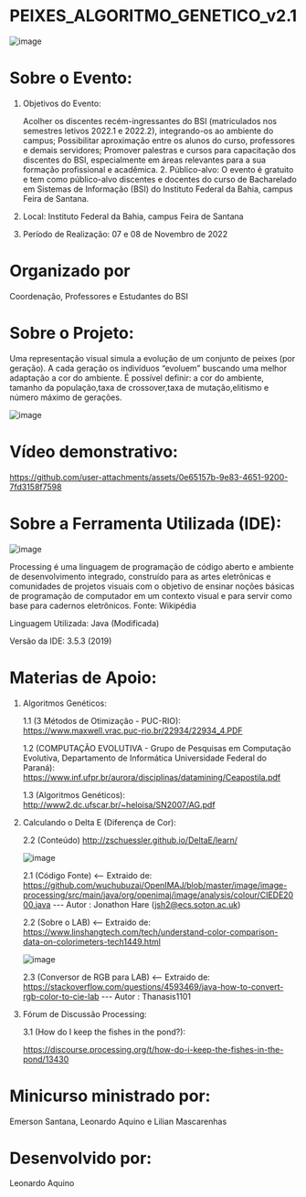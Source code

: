 # PEIXES_ALGORITMO_GENETICO_v2.1

![image](https://user-images.githubusercontent.com/55332384/200191165-892e456d-0b9a-4bd5-8d27-efbfc49efc5e.png)

 # Sobre o Evento:
 1. Objetivos do Evento: 

    Acolher os discentes recém-ingressantes do BSI (matriculados nos semestres letivos 2022.1 e 2022.2), integrando-os ao ambiente do campus; 
    Possibilitar aproximação entre os alunos do curso, professores e demais servidores; 
    Promover palestras e cursos para capacitação dos discentes do BSI, especialmente em áreas relevantes para a sua formação profissional e acadêmica. 
    2. Público-alvo: O evento é gratuito e tem como público-alvo discentes e docentes do curso de Bacharelado em Sistemas de Informação (BSI) do Instituto Federal da   Bahia, campus Feira de Santana.

 3. Local: Instituto Federal da Bahia, campus Feira de Santana 

 4. Período de Realização: 07 e 08 de Novembro de 2022
 
 # Organizado por
  Coordenação, Professores e Estudantes do BSI

 # Sobre o Projeto:
 
 Uma  representação visual simula a evolução de um conjunto de peixes (por geração).
 A cada geração os indivíduos “evoluem” buscando uma melhor adaptação a cor do ambiente.
 É possível definir: a cor do ambiente, tamanho da população,taxa de crossover,taxa de mutação,elitismo e número máximo de gerações.
 
 ![image](https://user-images.githubusercontent.com/55332384/200700735-f2796dd7-9100-437b-a18c-ac469cbd59a7.png)

# Vídeo demonstrativo: 
https://github.com/user-attachments/assets/0e65157b-9e83-4651-9200-7fd3158f7598


 
# Sobre a Ferramenta Utilizada (IDE):
![image](https://user-images.githubusercontent.com/55332384/200576556-41603a74-7f4b-46a5-bfe2-ecf273f6a7ee.png)


Processing é uma linguagem de programação de código aberto e ambiente de desenvolvimento integrado, construído para as artes eletrônicas e comunidades de projetos visuais com o objetivo de ensinar noções básicas de programação de computador em um contexto visual e para servir como base para cadernos eletrônicos.
Fonte: Wikipédia

Linguagem Utilizada: Java (Modificada)

Versão da IDE: 3.5.3 (2019)

# Materias de Apoio:
1. Algoritmos Genéticos:

   1.1 (3 Métodos de Otimização - PUC-RIO): https://www.maxwell.vrac.puc-rio.br/22934/22934_4.PDF
   
   1.2 (COMPUTAÇÃO EVOLUTIVA - Grupo de Pesquisas em Computação Evolutiva, Departamento de Informática
Universidade Federal do Paraná): https://www.inf.ufpr.br/aurora/disciplinas/datamining/Ceapostila.pdf
   
   1.3 (Algoritmos Genéticos): http://www2.dc.ufscar.br/~heloisa/SN2007/AG.pdf
   

2. Calculando o Delta E (Diferença de Cor):

    2.2 (Conteúdo) http://zschuessler.github.io/DeltaE/learn/
    
    ![image](https://user-images.githubusercontent.com/55332384/200580651-0f93a5e6-fa1b-422d-bae4-fbf27bdf7861.png)

 
    2.1 (Código Fonte) <-- Extraido de: https://github.com/wuchubuzai/OpenIMAJ/blob/master/image/image-processing/src/main/java/org/openimaj/image/analysis/colour/CIEDE2000.java  --- Autor : Jonathon Hare (jsh2@ecs.soton.ac.uk)
    
    2.2 (Sobre o LAB) <-- Extraido de: https://www.linshangtech.com/tech/understand-color-comparison-data-on-colorimeters-tech1449.html
    
    
    ![image](https://user-images.githubusercontent.com/55332384/200580332-aa667434-0f62-4628-ae20-264308093033.png)
    
    2.3 (Conversor de RGB para LAB) <--  Extraido de: https://stackoverflow.com/questions/4593469/java-how-to-convert-rgb-color-to-cie-lab  --- Autor : Thanasis1101

3. Fórum de Discussão Processing:

    3.1 (How do I keep the fishes in the pond?): 
    
    https://discourse.processing.org/t/how-do-i-keep-the-fishes-in-the-pond/13430
    
# Minicurso ministrado por:

Emerson Santana, Leonardo Aquino e Lilian Mascarenhas

# Desenvolvido  por:

Leonardo Aquino
